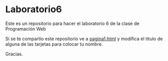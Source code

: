 # Laboratorio6
Este es un repositorio para hacer el laboratorio 6 de la clase de Programación Web

Si se te compartio este repositorio ve a [pagina1.html](./pagina1.html) y modifica el titulo de alguna de las tarjetas para colocar tu nombre.

Gracias.